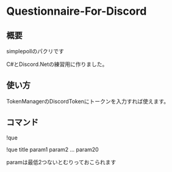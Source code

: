 # Questionnaire-For-Discord

## 概要 

simplepollのパクリです 
 
C#とDiscord.Netの練習用に作りました。 

## 使い方 

TokenManagerのDiscordTokenにトークンを入力すれば使えます。 

## コマンド 
 
!que 

!que title param1 param2 ... param20 

paramは最低2つないとむりっておこられます

